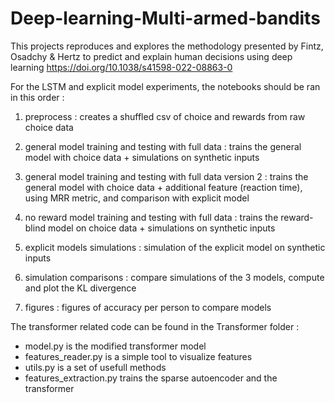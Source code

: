 # Deep-learning-Multi-armed-bandits

This projects reproduces and explores the methodology presented by Fintz, Osadchy & Hertz to predict and explain human decisions using deep learning 
https://doi.org/10.1038/s41598-022-08863-0


For the LSTM and explicit model experiments, the notebooks should be ran in this order : 

1) preprocess : creates a shuffled csv of choice and rewards from raw choice data

2) general model training and testing with full data : trains the general model with choice data + simulations on synthetic inputs

3) general model training and testing with full data version 2 : trains the general model with choice data + additional feature (reaction time), using MRR metric, and comparison with explicit model

4) no reward model training and testing with full data : trains the reward-blind model on choice data + simulations on synthetic inputs

5) explicit models simulations : simulation of the explicit model on synthetic inputs

6) simulation comparisons : compare simulations of the 3 models, compute and plot the KL divergence

7) figures : figures of accuracy per person to compare models


The transformer related code can be found in the Transformer folder :

 - model.py is the modified transformer model
 - features_reader.py is a simple tool to visualize features
 - utils.py is a set of usefull methods
 - features_extraction.py trains the sparse autoencoder and the transformer
